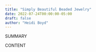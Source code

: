 ```yaml
---
title: "Simply Beautiful Beaded Jewelry"
date: 2022-07-24T00:00:00-05:00
draft: false
author: "Heidi Boyd"
---
```


SUMMARY

<!--more-->

CONTENT